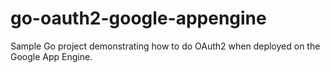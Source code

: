 go-oauth2-google-appengine
===================

Sample Go project demonstrating how to do OAuth2 when deployed on the Google App Engine.
